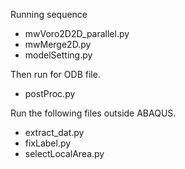 Running sequence

- mwVoro2D2D_parallel.py
- mwMerge2D.py
- modelSetting.py

Then run for ODB file.

- postProc.py

Run the following files outside ABAQUS.

- extract_dat.py
- fixLabel.py
- selectLocalArea.py